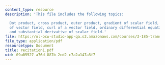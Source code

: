 ```yaml
---
content_type: resource
description: 'This file includes the following topics:

  Dot product, cross product, outer product, gradient of scalar field, divergence
  of vector field, curl of a vector field, ordinary differential equation, error function,
  and substantial derivative of scalar field.'
file: https://ol-ocw-studio-app-qa.s3.amazonaws.com/courses/3-185-transport-phenomena-in-materials-engineering-fall-2003/09a05527a76d887b2cd2c7a2a147a8f7_recitation1.pdf
file_type: application/pdf
resourcetype: Document
title: recitation1.pdf
uid: 09a05527-a76d-887b-2cd2-c7a2a147a8f7
---
```

